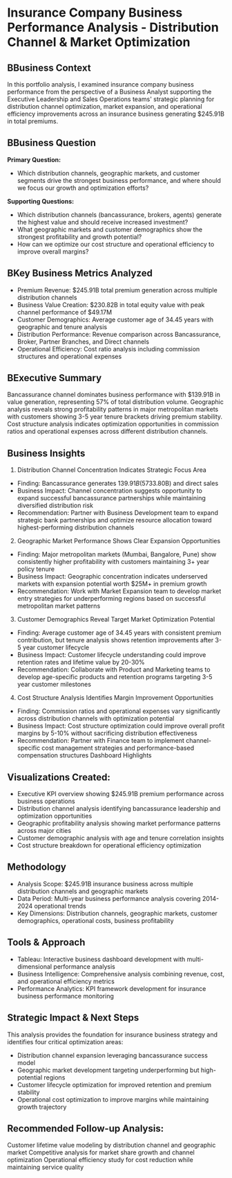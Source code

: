 # Insurance Company Business Performance Analysis - Distribution Channel & Market Optimization


## BBusiness Context

In this portfolio analysis, I examined insurance company business performance from the perspective of a Business Analyst supporting the Executive Leadership and Sales Operations teams' strategic planning for distribution channel optimization, market expansion, and operational efficiency improvements across an insurance business generating $245.91B in total premiums.

## BBusiness Question
**Primary Question:**
 - Which distribution channels, geographic markets, and customer segments drive the strongest business performance, and where should we focus our growth and optimization efforts?

**Supporting Questions:**

- Which distribution channels (bancassurance, brokers, agents) generate the highest value and should receive increased investment?
- What geographic markets and customer demographics show the strongest profitability and growth potential?
- How can we optimize our cost structure and operational efficiency to improve overall margins?

## BKey Business Metrics Analyzed

- Premium Revenue: $245.91B total premium generation across multiple distribution channels
- Business Value Creation: $230.82B in total equity value with peak channel performance of $49.17M
- Customer Demographics: Average customer age of 34.45 years with geographic and tenure analysis
- Distribution Performance: Revenue comparison across Bancassurance, Broker, Partner Branches, and Direct channels
- Operational Efficiency: Cost ratio analysis including commission structures and operational expenses

## BExecutive Summary
Bancassurance channel dominates business performance with $139.91B in value generation, representing 57% of total distribution volume. Geographic analysis reveals strong profitability patterns in major metropolitan markets with customers showing 3-5 year tenure brackets driving premium stability. Cost structure analysis indicates optimization opportunities in commission ratios and operational expenses across different distribution channels.

## Business Insights
1. Distribution Channel Concentration Indicates Strategic Focus Area
- Finding: Bancassurance generates $139.91B (57%) of total business value, significantly outperforming traditional broker channels ($33.80B) and direct sales
- Business Impact: Channel concentration suggests opportunity to expand successful bancassurance partnerships while maintaining diversified distribution risk
- Recommendation: Partner with Business Development team to expand strategic bank partnerships and optimize resource allocation toward highest-performing distribution channels

2. Geographic Market Performance Shows Clear Expansion Opportunities
- Finding: Major metropolitan markets (Mumbai, Bangalore, Pune) show consistently higher profitability with customers maintaining 3+ year policy tenure
- Business Impact: Geographic concentration indicates underserved markets with expansion potential worth $25M+ in premium growth
- Recommendation: Work with Market Expansion team to develop market entry strategies for underperforming regions based on successful metropolitan market patterns

3. Customer Demographics Reveal Target Market Optimization Potential
- Finding: Average customer age of 34.45 years with consistent premium contribution, but tenure analysis shows retention improvements after 3-5 year customer lifecycle
- Business Impact: Customer lifecycle understanding could improve retention rates and lifetime value by 20-30%
- Recommendation: Collaborate with Product and Marketing teams to develop age-specific products and retention programs targeting 3-5 year customer milestones

4. Cost Structure Analysis Identifies Margin Improvement Opportunities
- Finding: Commission ratios and operational expenses vary significantly across distribution channels with optimization potential
- Business Impact: Cost structure optimization could improve overall profit margins by 5-10% without sacrificing distribution effectiveness
- Recommendation: Partner with Finance team to implement channel-specific cost management strategies and performance-based compensation structures
Dashboard Highlights

## Visualizations Created:

- Executive KPI overview showing $245.91B premium performance across business operations
- Distribution channel analysis identifying bancassurance leadership and optimization opportunities
- Geographic profitability analysis showing market performance patterns across major cities
- Customer demographic analysis with age and tenure correlation insights
- Cost structure breakdown for operational efficiency optimization

## Methodology
- Analysis Scope: $245.91B insurance business across multiple distribution channels and geographic markets
- Data Period: Multi-year business performance analysis covering 2014-2024 operational trends
- Key Dimensions: Distribution channels, geographic markets, customer demographics, operational costs, business profitability

## Tools & Approach

- Tableau: Interactive business dashboard development with multi-dimensional performance analysis
- Business Intelligence: Comprehensive analysis combining revenue, cost, and operational efficiency metrics
- Performance Analytics: KPI framework development for insurance business performance monitoring

## Strategic Impact & Next Steps

This analysis provides the foundation for insurance business strategy and identifies four critical optimization areas:

- Distribution channel expansion leveraging bancassurance success model
- Geographic market development targeting underperforming but high-potential regions
- Customer lifecycle optimization for improved retention and premium stability
- Operational cost optimization to improve margins while maintaining growth trajectory

## Recommended Follow-up Analysis:

Customer lifetime value modeling by distribution channel and geographic market
Competitive analysis for market share growth and channel optimization
Operational efficiency study for cost reduction while maintaining service quality